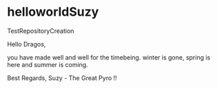 # helloworldSuzy
TestRepositoryCreation

Hello Dragos, 

you have made well and well for the timebeing. winter is gone, spring is here and summer is coming.

Best Regards,
Suzy - The Great Pyro !!
